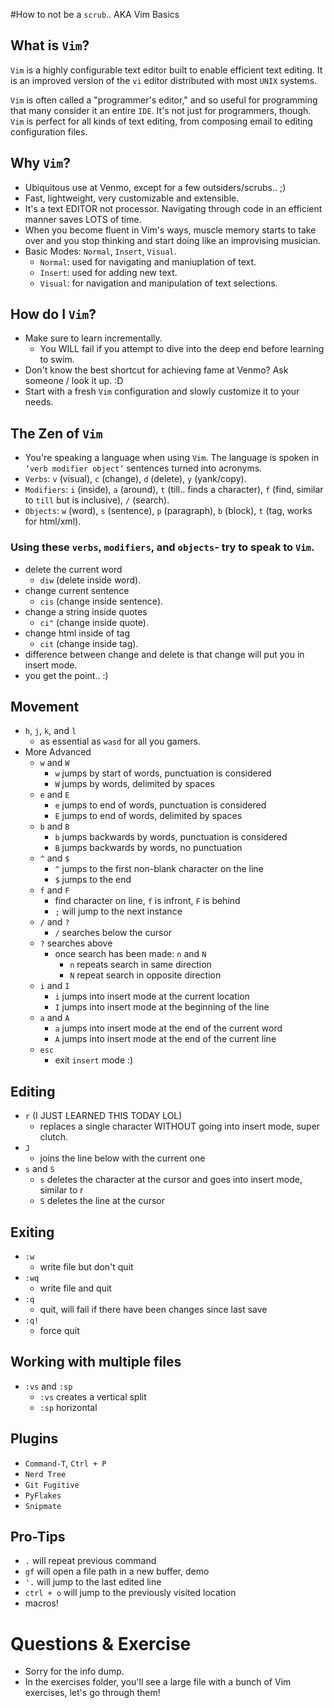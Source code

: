 #How to not be a `scrub`.. AKA Vim Basics

## What is `Vim`?
`Vim` is a highly configurable text editor built to enable efficient text editing. It is an improved version of the `vi` editor distributed with most `UNIX` systems.

`Vim` is often called a "programmer's editor," and so useful for programming that many consider it an entire `IDE`. It's not just for programmers, though. `Vim` is perfect for all kinds of text editing, from composing email to editing configuration files.

## Why `Vim`?
- Ubiquitous use at Venmo, except for a few outsiders/scrubs.. ;)
- Fast, lightweight, very customizable and extensible.
- It's a text EDITOR not processor. Navigating through code in an efficient manner saves LOTS of time.
- When you become fluent in Vim's ways, muscle memory starts to take over and you stop thinking and start doing like an improvising musician.
- Basic Modes: `Normal`, `Insert`, `Visual`.
    - `Normal`: used for navigating and maniuplation of text.
    - `Insert`: used for adding new text.
    - `Visual`: for navigation and manipulation of text selections.

## How do I `Vim`?
- Make sure to learn incrementally.
    - You WILL fail if you attempt to dive into the deep end before learning to swim.
- Don't know the best shortcut for achieving fame at Venmo? Ask someone / look it up. :D
- Start with a fresh `Vim` configuration and slowly customize it to your needs.

## The Zen of `Vim`
- You're speaking a language when using `Vim`. The language is spoken in `‘verb modifier object’` sentences turned into acronyms.
- `Verbs`: `v` (visual), `c` (change), `d` (delete), `y` (yank/copy).
- `Modifiers`: `i` (inside), `a` (around), `t` (till.. finds a character), `f` (find, similar to `till` but is inclusive), `/` (search).
- `Objects`: `w` (word), `s` (sentence), `p` (paragraph), `b` (block), `t` (tag, works for html/xml).

### Using these `verbs`, `modifiers`, and `objects`- try to speak to `Vim`.
- delete the current word
    - `diw` (delete inside word).
- change current sentence
    - `cis` (change inside sentence).
- change a string inside quotes
    - `ci"` (change inside quote).
- change html inside of tag
    - `cit` (change inside tag).
- difference between change and delete is that change will put you in insert mode.
- you get the point.. :)

## Movement
- `h`, `j`, `k`, and `l`
    - as essential as `wasd` for all you gamers.
- More Advanced
    - `w` and `W`
        - `w` jumps by start of words, punctuation is considered
        - `W` jumps by words, delimited by spaces
    - `e` and `E`
        - `e` jumps to end of words, punctuation is considered
        - `E` jumps to end of words, delimited by spaces
    - `b` and `B`
        - `b` jumps backwards by words, punctuation is considered
        - `B` jumps backwards by words, no punctuation
    - `^` and `$`
        - `^` jumps to the first non-blank character on the line
        - `$` jumps to the end
    - `f` and `F`
        - find character on line, `f` is infront, `F` is behind
        - `;` will jump to the next instance
    - `/` and `?`
        - `/` searches below the cursor
    - `?` searches above
        - once search has been made: `n` and `N`
            - `n` repeats search in same direction
            - `N` repeat search in opposite direction
    - `i` and `I`
        - `i` jumps into insert mode at the current location
        - `I` jumps into insert mode at the beginning of the line
    - `a` and `A`
        - `a` jumps into insert mode at the end of the current word
        - `A` jumps into insert mode at the end of the current line
    - `esc`
        - exit `insert` mode :)

## Editing
- `r` (I JUST LEARNED THIS TODAY LOL)
    - replaces a single character WITHOUT going into insert mode, super clutch.
- `J` 
    - joins the line below with the current one
- `s` and `S`
    - `s` deletes the character at the cursor and goes into insert mode, similar to r
    - `S` deletes the line at the cursor 

## Exiting
- `:w`
    - write file but don't quit
- `:wq`
    - write file and quit
- `:q`
    - quit, will fail if there have been changes since last save
- `:q!`
    - force quit

## Working with multiple files
- `:vs` and `:sp`
    - `:vs` creates a vertical split
    - `:sp` horizontal

## Plugins
- `Command-T`, `Ctrl + P`
- `Nerd Tree`
- `Git Fugitive`
- `PyFlakes`
- `Snipmate`

## Pro-Tips
- `.` will repeat previous command
- `gf` will open a file path in a new buffer, demo
- `'.` will jump to the last edited line
- `ctrl + o` will jump to the previously visited location
- macros!

# Questions & Exercise
- Sorry for the info dump.
- In the exercises folder, you'll see a large file with a bunch of Vim exercises, let's go through them!


